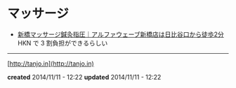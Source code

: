 # マッサージ

- [新橋マッサージ鍼灸指圧｜アルファウェーブ新橋店は日比谷口から徒歩2分](http://www.alpha-wave.jp/shinbashi/index.html)
HKN で 3 割負担ができるらしい

---

[http://tanjo.in](http://tanjo.in)

**created** 2014/11/11 - 12:22
**updated** 2014/11/11 - 12:22
